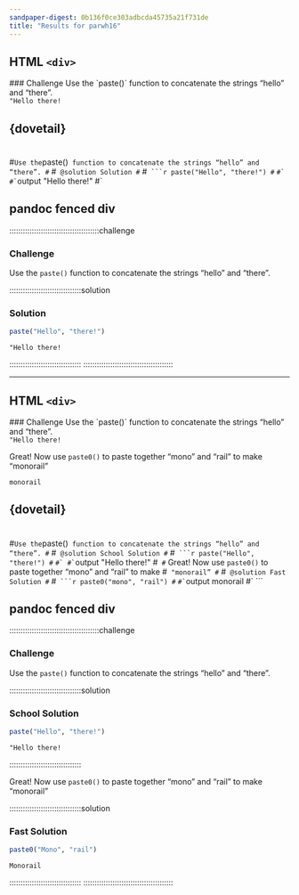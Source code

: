 ```yaml
---
sandpaper-digest: 0b136f0ce303adbcda45735a21f731de
title: "Results for parwh16"
---
```


<!-- ZNK Note: all of the header tags were increased by one, I decreased them -->



## HTML `<div>`

<div class = "challenge">
  ### Challenge
  Use the `paste()` function to concatenate the strings “hello” and “there”.
  <div class = "solution>
  ### Solution
  ```r
  paste("Hello", "there!")
  ```
  
  ```output
  "Hello there!
  ```
  </div>
</div>

## {dovetail}

<div class='challenge' markdown='1'>

#
#` Use the `paste()` function to concatenate the strings “hello” and “there”.
#`
#` @solution Solution
#`
#` ```r
paste("Hello", "there!")
#` ```
#`
#` ```output
"Hello there!"
#`

</div>


## pandoc fenced div

::::::::::::::::::::::::::::::::::::::::challenge
### Challenge
Use the `paste()` function to concatenate the strings “hello” and “there”.

::::::::::::::::::::::::::::::::solution
### Solution
```r
paste("Hello", "there!")
```

```output
"Hello there!
```
::::::::::::::::::::::::::::::::
::::::::::::::::::::::::::::::::::::::::

--------------------------------------------------------------------------------

## HTML `<div>`

<div class = "challenge">
  ### Challenge
  Use the `paste()` function to concatenate the strings “hello” and “there”.

  <div class = "solution>
  ### School Solution
  ```r
  paste("Hello", "there!")
  ```

  ```output
  "Hello there!
  ```
  </div>

  Great! Now use `paste0()` to paste together “mono” and “rail” to make
  “monorail”

  <div class = "solution>
  ### Fast Solution
  ```r
  paste0("mono", "rail")
  ```

  ```output
  monorail
  ```
  </div>

</div>

## {dovetail}

<div class='challenge' markdown='1'>

#
#` Use the `paste()` function to concatenate the strings “hello” and “there”.
#`
#` @solution School Solution
#`
#` ```r
paste("Hello", "there!")
#` ```
#`
#` ```output
"Hello there!"
#`
#` Great! Now use `paste0()` to paste together “mono” and “rail” to make
#` "monorail”
#`
#` @solution Fast Solution
#`
#` ```r
paste0("mono", "rail")
#` ```
#` ```output
monorail
#` ```

</div>


## pandoc fenced div

::::::::::::::::::::::::::::::::::::::::challenge
### Challenge
Use the `paste()` function to concatenate the strings “hello” and “there”.

::::::::::::::::::::::::::::::::solution
### School Solution
```r
paste("Hello", "there!")
```

```output
"Hello there!
```
::::::::::::::::::::::::::::::::

Great! Now use `paste0()` to paste together “mono” and “rail” to make
“monorail”

::::::::::::::::::::::::::::::::solution
### Fast Solution
```r
paste0("Mono", "rail")
```

```output
Monorail
```
::::::::::::::::::::::::::::::::
::::::::::::::::::::::::::::::::::::::::

